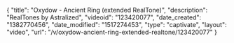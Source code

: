 {
    "title": "Oxydow - Ancient Ring (extended RealTone)",
    "description": "RealTones by Astralized",
    "videoid": "123420077",
    "date_created": "1382770456",
    "date_modified": "1517274453",
    "type": "captivate",
    "layout": "video",
    "url": "\/v\/oxydow-ancient-ring-extended-realtone\/123420077"
}